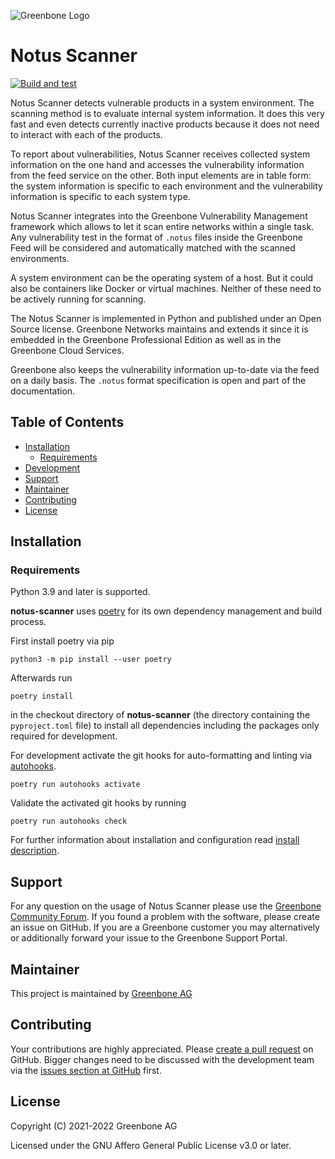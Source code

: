 ![Greenbone Logo](https://www.greenbone.net/wp-content/uploads/gb_new-logo_horizontal_rgb_small.png)

# Notus Scanner <!-- omit in toc -->

[![Build and test](https://github.com/greenbone/notus-scanner/actions/workflows/ci-python.yml/badge.svg)](https://github.com/greenbone/notus-scanner/actions/workflows/ci-python.yml)

Notus Scanner detects vulnerable products in a system environment. The scanning
method is to evaluate internal system information. It does this very fast and
even detects currently inactive products because it does not need to interact
with each of the products.

To report about vulnerabilities, Notus Scanner receives collected system
information on the one hand and accesses the vulnerability information from the
feed service on the other. Both input elements are in table form: the system
information is specific to each environment and the vulnerability information is
specific to each system type.

Notus Scanner integrates into the Greenbone Vulnerability Management framework
which allows to let it scan entire networks within a single task. Any
vulnerability test in the format of `.notus` files inside the Greenbone Feed
will be considered and automatically matched with the scanned environments.

A system environment can be the operating system of a host. But it could also be
containers like Docker or virtual machines. Neither of these need to be actively
running for scanning.

The Notus Scanner is implemented in Python and published under an Open Source
license. Greenbone Networks maintains and extends it since it is embedded in the
Greenbone Professional Edition as well as in the Greenbone Cloud Services.

Greenbone also keeps the vulnerability information up-to-date via the feed on a
daily basis. The `.notus` format specification is open and part of the
documentation.

## Table of Contents <!-- omit in toc -->

- [Installation](#installation)
  - [Requirements](#requirements)
- [Development](#development)
- [Support](#support)
- [Maintainer](#maintainer)
- [Contributing](#contributing)
- [License](#license)

## Installation

### Requirements

Python 3.9 and later is supported.

**notus-scanner** uses [poetry] for its own dependency management and build
process.

First install poetry via pip

    python3 -m pip install --user poetry

Afterwards run

    poetry install


in the checkout directory of **notus-scanner** (the directory containing the
`pyproject.toml` file) to install all dependencies including the packages only
required for development.


For development activate the git hooks for auto-formatting and linting via
[autohooks].

    poetry run autohooks activate

Validate the activated git hooks by running

    poetry run autohooks check

For further information about installation and configuration read [install description](./INSTALL.md).

## Support

For any question on the usage of Notus Scanner please use the
[Greenbone Community Forum]. If you found a problem with the software, please
create an issue on GitHub. If you are a Greenbone customer you may alternatively
or additionally forward your issue to the Greenbone Support Portal.

## Maintainer

This project is maintained by [Greenbone AG][Greenbone Networks]

## Contributing

Your contributions are highly appreciated. Please
[create a pull request](https://github.com/greenbone/notus-scanner/pulls)
on GitHub. Bigger changes need to be discussed with the development team via the
[issues section at GitHub](https://github.com/greenbone/notus-scanner/issues)
first.

## License

Copyright (C) 2021-2022 Greenbone AG

Licensed under the GNU Affero General Public License v3.0 or later.

[Greenbone Networks]: https://www.greenbone.net/
[poetry]: https://python-poetry.org/
[pip]: https://pip.pypa.io/
[autohooks]: https://github.com/greenbone/autohooks
[Greenbone Community Forum]: https://forum.greenbone.net/
